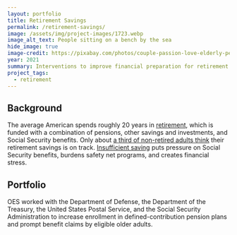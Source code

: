 ```yaml
---
layout: portfolio
title: Retirement Savings
permalink: /retirement-savings/
image: /assets/img/project-images/1723.webp
image_alt_text: People sitting on a bench by the sea
hide_image: true
image-credit: https://pixabay.com/photos/couple-passion-love-elderly-person-3113574/
year: 2021
summary: Interventions to improve financial preparation for retirement
project_tags:
  - retirement
---
```


## Background
The average American spends roughly 20 years in <a href="https://www.dol.gov/sites/dolgov/files/ebsa/about-ebsa/our-activities/resource-center/publications/top-10-ways-to-prepare-for-retirement.pdf" target="_blank">retirement</a>, which is funded with a combination of pensions, other savings and investments, and Social Security benefits. Only about <a href="https://www.federalreserve.gov/publications/2019-economic-well-being-of-us-households-in-2018-preface.htm" target="_blank">a third of non-retired adults think</a> their retirement savings is on track. <a href="https://www.federalreserve.gov/econresdata/older-adults-survey/July-2013-Financial-Stress-and-Well-Being-of-Older-Adults.htm#SourcesOfFinancialStress-F2584C6A" target="_blank">Insufficient saving</a> puts pressure on Social Security benefits, burdens safety net programs, and creates financial stress.


## Portfolio
OES worked with the Department of Defense, the Department of the Treasury, the United States Postal Service, and the Social Security Administration to increase enrollment in defined-contribution pension plans and prompt benefit claims by eligible older adults. 

